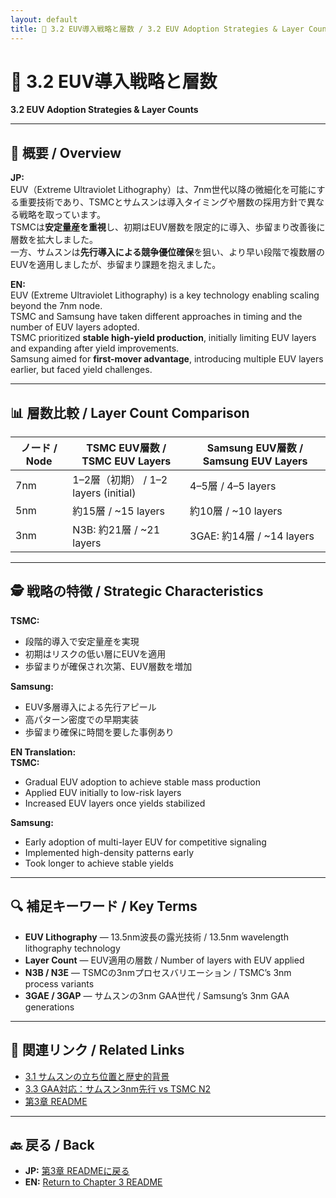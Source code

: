 ```yaml
---
layout: default
title: 🔬 3.2 EUV導入戦略と層数 / 3.2 EUV Adoption Strategies & Layer Counts
---
```


# 🔬 3.2 EUV導入戦略と層数  
**3.2 EUV Adoption Strategies & Layer Counts**

---

## 📜 概要 / Overview

**JP:**  
EUV（Extreme Ultraviolet Lithography）は、7nm世代以降の微細化を可能にする重要技術であり、TSMCとサムスンは導入タイミングや層数の採用方針で異なる戦略を取っています。  
TSMCは**安定量産を重視**し、初期はEUV層数を限定的に導入、歩留まり改善後に層数を拡大しました。  
一方、サムスンは**先行導入による競争優位確保**を狙い、より早い段階で複数層のEUVを適用しましたが、歩留まり課題を抱えました。

**EN:**  
EUV (Extreme Ultraviolet Lithography) is a key technology enabling scaling beyond the 7nm node.  
TSMC and Samsung have taken different approaches in timing and the number of EUV layers adopted.  
TSMC prioritized **stable high-yield production**, initially limiting EUV layers and expanding after yield improvements.  
Samsung aimed for **first-mover advantage**, introducing multiple EUV layers earlier, but faced yield challenges.

---

## 📊 層数比較 / Layer Count Comparison

| ノード / Node | TSMC EUV層数 / TSMC EUV Layers | Samsung EUV層数 / Samsung EUV Layers |
|---------------|--------------------------------|--------------------------------------|
| 7nm | 1–2層（初期） / 1–2 layers (initial) | 4–5層 / 4–5 layers |
| 5nm | 約15層 / ~15 layers | 約10層 / ~10 layers |
| 3nm | N3B: 約21層 / ~21 layers | 3GAE: 約14層 / ~14 layers |

---

## 🕵️ 戦略の特徴 / Strategic Characteristics

**TSMC:**  
- 段階的導入で安定量産を実現  
- 初期はリスクの低い層にEUVを適用  
- 歩留まりが確保され次第、EUV層数を増加

**Samsung:**  
- EUV多層導入による先行アピール  
- 高パターン密度での早期実装  
- 歩留まり確保に時間を要した事例あり

**EN Translation:**  
**TSMC:**  
- Gradual EUV adoption to achieve stable mass production  
- Applied EUV initially to low-risk layers  
- Increased EUV layers once yields stabilized

**Samsung:**  
- Early adoption of multi-layer EUV for competitive signaling  
- Implemented high-density patterns early  
- Took longer to achieve stable yields

---

## 🔍 補足キーワード / Key Terms

- **EUV Lithography** — 13.5nm波長の露光技術 / 13.5nm wavelength lithography technology  
- **Layer Count** — EUV適用の層数 / Number of layers with EUV applied  
- **N3B / N3E** — TSMCの3nmプロセスバリエーション / TSMC’s 3nm process variants  
- **3GAE / 3GAP** — サムスンの3nm GAA世代 / Samsung’s 3nm GAA generations

---

## 🔗 関連リンク / Related Links

- [3.1 サムスンの立ち位置と歴史的背景](3_1_samsung_history.md)  
- [3.3 GAA対応：サムスン3nm先行 vs TSMC N2](3_3_gaa_comparison.md)  
- [第3章 README](README.md)

---

## 🔙 戻る / Back
- **JP:** [第3章 READMEに戻る](README.md)  
- **EN:** [Return to Chapter 3 README](README.md)
